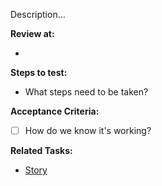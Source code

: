 Description…

**Review at:**
- []()

**Steps to test:**
- What steps need to be taken?

**Acceptance Criteria:**
- [ ] How do we know it's working?

**Related Tasks:**
- [Story]()
